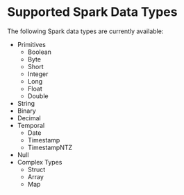 <!---
  Licensed to the Apache Software Foundation (ASF) under one
  or more contributor license agreements.  See the NOTICE file
  distributed with this work for additional information
  regarding copyright ownership.  The ASF licenses this file
  to you under the Apache License, Version 2.0 (the
  "License"); you may not use this file except in compliance
  with the License.  You may obtain a copy of the License at

    http://www.apache.org/licenses/LICENSE-2.0

  Unless required by applicable law or agreed to in writing,
  software distributed under the License is distributed on an
  "AS IS" BASIS, WITHOUT WARRANTIES OR CONDITIONS OF ANY
  KIND, either express or implied.  See the License for the
  specific language governing permissions and limitations
  under the License.
-->

# Supported Spark Data Types

The following Spark data types are currently available:

<!-- based on org.apache.comet.serde.QueryPlanSerde.supportedDataType -->

- Primitives
  - Boolean
  - Byte
  - Short
  - Integer
  - Long
  - Float
  - Double
- String
- Binary
- Decimal
- Temporal
  - Date
  - Timestamp
  - TimestampNTZ
- Null
- Complex Types
  - Struct
  - Array
  - Map
